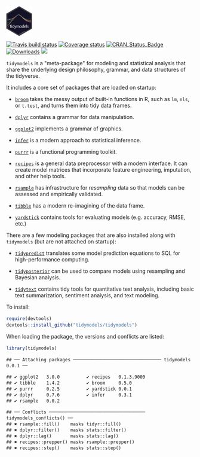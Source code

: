 <img src="tidymodels_hex.png" align="center" height = "80px" align = "middle"/>

[![Travis build status](https://travis-ci.org/tidymodels/tidymodels.svg?branch=master)](https://travis-ci.org/tidymodels/tidymodels)
[![Coverage status](https://codecov.io/gh/tidymodels/tidymodels/branch/master/graph/badge.svg)](https://codecov.io/github/tidymodels/tidymodels?branch=master)
[![CRAN_Status_Badge](http://www.r-pkg.org/badges/version/tidymodels)](http://cran.r-project.org/web/packages/tidymodels)
[![Downloads](http://cranlogs.r-pkg.org/badges/tidymodels)](http://cran.rstudio.com/package=tidymodels)
![](https://img.shields.io/badge/lifecycle-experimental-orange.svg)


`tidymodels` is a "meta-package" for modeling and statistical analysis that share the underlying design philosophy, grammar, and data structures of the tidyverse.

It includes a core set of packages that are loaded on startup:

* [`broom`](https://broom.tidyverse.org/) takes the messy output of built-in functions in R, such as `lm`, `nls`, or `t.test`, and turns them into tidy data frames.

* [`dplyr`](http://dplyr.tidyverse.org) contains a grammar for data manipulation. 

* [`ggplot2`](http://ggplot2.tidyverse.org) implements a grammar of graphics. 

* [`infer`](http://infer.netlify.com/) is a modern approach to statistical inference.

* [`purrr`](http://purrr.tidyverse.org) is a functional programming toolkit.

* [`recipes`](https://tidymodels.github.io/recipes/) is a general data preprocessor with a modern interface. It can create model matrices that incorporate feature engineering, imputation, and other help tools.

* [`rsample`](https://tidymodels.github.io/rsample/) has infrastructure for _resampling_ data so that models can be assessed and empirically validated. 

* [`tibble`](http://tibble.tidyverse.org) has a modern re-imagining of the data frame.
 
* [`yardstick`](https://tidymodels.github.io/yardstick/) contains tools for evaluating models (e.g. accuracy, RMSE, etc.)

There are a few modeling packages that are also installed along with `tidymodels` (but are not attached on startup): 

* [`tidypredict`](http://tidypredict.netlify.com/) translates some model prediction equations to SQL for high-performance computing.

* [`tidyposterior`](https://tidymodels.github.io/tidyposterior/) can be used to compare models using resampling and Bayesian analysis.

* [`tidytext`](https://github.com/juliasilge/tidytext) contains tidy tools for quantitative text analysis, including basic text summarization, sentiment analysis, and text modeling.


To install:

```r
require(devtools)
devtools::install_github("tidymodels/tidymodels")
```

When loading the package, the versions and conflicts are listed:



```r
library(tidymodels)
```

```
## ── Attaching packages ───────────────────────────────── tidymodels 0.0.1 ──
```

```
## ✔ ggplot2   3.0.0          ✔ recipes   0.1.3.9000
## ✔ tibble    1.4.2          ✔ broom     0.5.0     
## ✔ purrr     0.2.5          ✔ yardstick 0.0.1     
## ✔ dplyr     0.7.6          ✔ infer     0.3.1     
## ✔ rsample   0.0.2
```

```
## ── Conflicts ──────────────────────────────────── tidymodels_conflicts() ──
## ✖ rsample::fill()    masks tidyr::fill()
## ✖ dplyr::filter()    masks stats::filter()
## ✖ dplyr::lag()       masks stats::lag()
## ✖ recipes::prepper() masks rsample::prepper()
## ✖ recipes::step()    masks stats::step()
```
  
